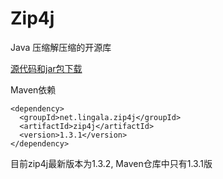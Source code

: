 # Zip4j
Java 压缩解压缩的开源库

[源代码和jar包下载](http://www.lingala.net/zip4j/download.php)

Maven依赖
```
<dependency>
  <groupId>net.lingala.zip4j</groupId>
  <artifactId>zip4j</artifactId>
  <version>1.3.1</version>
</dependency>
```
目前zip4j最新版本为1.3.2, Maven仓库中只有1.3.1版
